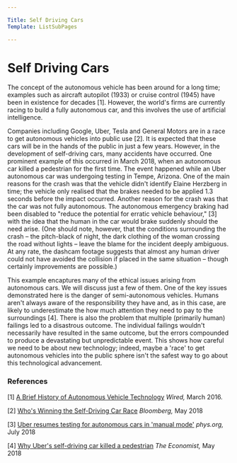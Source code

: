 ```yaml
---

Title: Self Driving Cars
Template: ListSubPages

---
```




# Self Driving Cars

The concept of the autonomous vehicle has been around for a long time; examples such as aircraft autopilot (1933) or cruise control
(1945) have been in existence for decades [1]. However, the world's firms are currently racing to build a fully autonomous car, and this
involves the use of artificial intelligence. 

Companies including Google, Uber, Tesla and General Motors are in a race to get autonomous vehicles into public use [2]. It is expected
that these cars will be in the hands of the public in just a few years. However, in the development of self-driving cars, many accidents
have occurred. One prominent example of this occurred in March 2018, when an autonomous car killed a pedestrian for the first time. The
event happened while an Uber autonomous car was undergoing testing in Tempe, Arizona. One of the main reasons for the crash was that the
vehicle didn't identify Elaine Herzberg in time; the vehicle only realised that the brakes needed to be applied 1.3 seconds before the
impact occurred. Another reason for the crash was that the car was not fully autonomous. The autonomous emergency braking had been
disabled to "reduce the potential for erratic vehicle behaviour," [3] with the idea that the human in the car would brake suddenly
should the need arise. (One should note, however, that the conditions surrounding the crash – the pitch-black of night, the dark
clothing of the woman crossing the road without lights – leave the blame for the incident deeply ambiguous. At any rate, the dashcam
footage suggests that almost any human driver could not have avoided the collision if placed in the same situation – though certainly
improvements are possible.)

This example encaptures many of the ethical issues arising from autonomous cars. We will discuss just a few of them. One of the key
issues demonstrated here is the danger of semi-autonomous vehicles. Humans aren't always aware of the responsibility they have and, as
in this case, are likely to underestimate the how much attention they need to pay to the surroundings [4]. There is also the problem
that multiple (primarily human) failings led to a disastrous outcome. The individual failings wouldn't necessarily have resulted in the
same outcome, but the errors compounded to produce a devastating but unpredictable event. This shows how careful we need to be about new
technology; indeed, maybe a 'race' to get autonomous vehicles into the public sphere isn't the safest way to go about this technological
advancement. 

### References
[1] [A Brief History of Autonomous Vehicle Technology](https://www.wired.com/brandlab/2016/03/a-brief-history-of-autonomous-vehicle-technology/) *Wired,* March 2016.

[2] [Who's Winning the Self-Driving Car Race](https://www.bloomberg.com/news/features/2018-05-07/who-s-winning-the-self-driving-car-race) *Bloomberg,* May 2018

[3] [Uber resumes testing for autonomous cars in 'manual mode'](https://phys.org/news/2018-07-uber-resumes-autonomous-cars-manual.html) *phys.org,* July 2018

[4] [Why Uber's self-driving car killed a pedestrian](https://www.economist.com/the-economist-explains/2018/05/29/why-ubers-self-driving-car-killed-a-pedestrian) *The Economist,* May 2018
